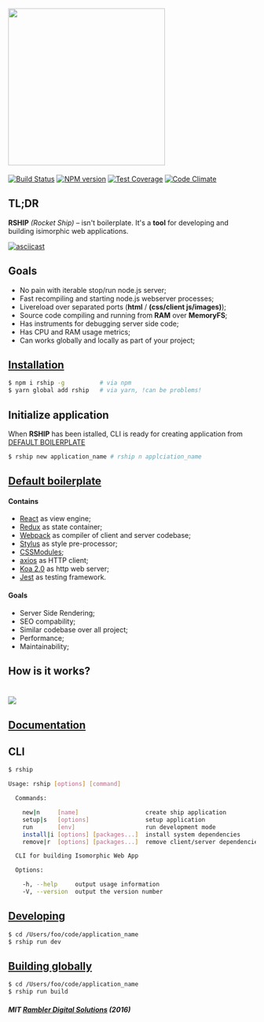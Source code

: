 # <a href='https://github.com/rambler-digital-solutions/rship'><img src='https://github.com/rambler-digital-solutions/rship/blob/master/docs/logo/logo.png?raw=true' width='319px'/></a>


[![Build Status](https://travis-ci.org/rambler-digital-solutions/rship.svg?branch=master)](https://travis-ci.org/rambler-digital-solutions/rship)
[![NPM version](https://badge.fury.io/js/rship.svg)](https://badge.fury.io/js/rship)
[![Test Coverage](https://codeclimate.com/github/rambler-digital-solutions/rship/badges/coverage.svg)](https://codeclimate.com/github/rambler-digital-solutions/rship/coverage)
[![Code Climate](https://codeclimate.com/github/rambler-digital-solutions/rship/badges/gpa.svg)](https://codeclimate.com/github/rambler-digital-solutions/rship)

## TL;DR
**RSHIP** *(Rocket Ship)* – isn't boilerplate. It's a **tool** for developing and building isimorphic web applications.

[![asciicast](https://asciinema.org/a/0k7tkffggic88se3utojygyik.png)](https://asciinema.org/a/0k7tkffggic88se3utojygyik)


## Goals
- No pain with iterable stop/run node.js server;
- Fast recompiling and starting node.js webserver processes;
- Livereload over separated ports (**html** / **(css/client js/images)**);
- Source code compiling and running from **RAM** over **MemoryFS**;
- Has instruments for debugging server side code;
- Has CPU and RAM usage metrics;
- Can works globally and locally as part of your project;

## [Installation](https://github.com/rambler-digital-solutions/rship/blob/master/docs/en/docs/parts/installation.md)
```bash
$ npm i rship -g          # via npm
$ yarn global add rship   # via yarn, !can be problems!
```

## Initialize application
When **RSHIP** has been istalled, CLI is ready for creating application from [DEFAULT BOILERPLATE](https://github.com/mrsum/rship-boilerplate)
```bash
$ rship new application_name # rship n applciation_name
```

## [Default boilerplate](https://github.com/mrsum/rship-boilerplate)

#### Contains
- [React](https://facebook.github.io/react/) as view engine;
- [Redux](https://github.com/reactjs/redux) as state container;
- [Webpack](https://webpack.github.io/) as compiler of client and server codebase;
- [Stylus](http://stylus-lang.com/) as style pre-processor;
- [CSSModules](https://github.com/css-modules/css-modules);
- [axios](https://github.com/mzabriskie/axios) as HTTP client;
- [Koa 2.0](http://koajs.com/) as http web server;
- [Jest](https://facebook.github.io/jest/) as testing framework.

#### Goals
- Server Side Rendering;
- SEO compability;
- Similar codebase over all project;
- Performance;
- Maintainability;

## How is it works?
# <img src='https://rambler-digital-solutions.github.io/rship/styles/images/rship_roadmap.svg'/>

## [Documentation](https://rambler-digital-solutions.github.io/rship/)


## CLI
```bash
$ rship

Usage: rship [options] [command]

  Commands:

    new|n     [name]                   create ship application
    setup|s   [options]                setup application
    run       [env]                    run development mode
    install|i [options] [packages...]  install system dependencies
    remove|r  [options] [packages...]  remove client/server dependencies

  CLI for building Isomorphic Web App

  Options:

    -h, --help     output usage information
    -V, --version  output the version number

```

## [Developing](https://github.com/rambler-digital-solutions/rship/blob/master/docs/en/docs/parts/development.md)
```bash
$ cd /Users/foo/code/application_name
$ rship run dev
```

## [Building globally](https://github.com/rambler-digital-solutions/rship/blob/master/docs/en/docs/parts/building.md)
```bash
$ cd /Users/foo/code/application_name
$ rship run build
```

##### MIT [Rambler Digital Solutions](https://github.com/rambler-digital-solutions) (2016)
